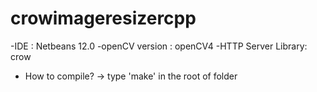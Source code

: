 # crowimageresizercpp

-IDE : Netbeans 12.0
-openCV version : openCV4
-HTTP Server Library: crow

- How to compile? -> type 'make' in the root of folder
